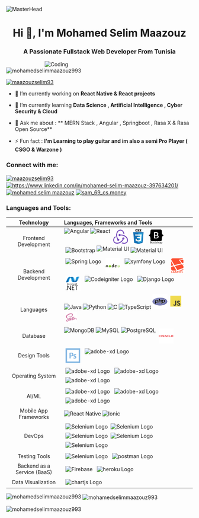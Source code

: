 ![MasterHead ](https://camo.githubusercontent.com/69bf67291da308f2ed16225521364f8acea377dda2ec5c0f41b5f8f307875f0a/68747470733a2f2f692e696d6775722e636f6d2f7551366e566a422e676966)

<h1 align="center">Hi 👋, I'm Mohamed Selim Maazouz</h1>
<h3 align="center">A Passionate Fullstack Web Developer From Tunisia</h3>

<img align="right" alt="Coding" width="400" src="https://user-images.githubusercontent.com/71633887/180793034-ece620b9-d155-43b0-9563-9817d5974bed.gif">


<p align="left"> <img src="https://komarev.com/ghpvc/?username=mohamedselimmaazouz993&label=Profile%20views&color=0e75b6&style=flat" alt="mohamedselimmaazouz993" /> </p>

<p align="left"> <a href="https://twitter.com/maazouzselim93" target="blank"><img src="https://img.shields.io/twitter/follow/maazouzselim93?logo=twitter&style=for-the-badge" alt="maazouzselim93" /></a> </p>

- 🔭 I’m currently working on **React Native & React projects**

- 🌱 I’m currently learning **Data Science , Artificial Intelligence , Cyber Security & Cloud**

- 💬 Ask me about : ** MERN Stack , Angular , Springboot , Rasa X & Rasa Open Source**

- ⚡ Fun fact : **I'm Learning to play guitar and im also a semi Pro Player ( CSGO & Warzone  )**

<h3 align="left">Connect with me:</h3>
<p align="left">
<a href="https://twitter.com/maazouzselim93" target="blank"><img align="center" src="https://raw.githubusercontent.com/rahuldkjain/github-profile-readme-generator/master/src/images/icons/Social/twitter.svg" alt="maazouzselim93" height="30" width="40" /></a>
<a href="https://www.linkedin.com/in/mohamed-selim-maazouz-397634201/" target="blank"><img align="center" src="https://raw.githubusercontent.com/rahuldkjain/github-profile-readme-generator/master/src/images/icons/Social/linked-in-alt.svg" alt="https://www.linkedin.com/in/mohamed-selim-maazouz-397634201/" height="30" width="40" /></a>
<a href="https://stackoverflow.com/users/19617479/mohamed-selim-maazouz" target="blank"><img align="center" src="https://raw.githubusercontent.com/rahuldkjain/github-profile-readme-generator/master/src/images/icons/Social/stack-overflow.svg" alt="mohamed selim maazouz" height="30" width="40" /></a>
<a href="https://instagram.com/sam_69_cs.money" target="blank"><img align="center" src="https://raw.githubusercontent.com/rahuldkjain/github-profile-readme-generator/master/src/images/icons/Social/instagram.svg" alt="sam_69_cs.money" height="30" width="40" /></a>
</p>
<h3 align="left">Languages and Tools:</h3>

Technology | Languages, Frameworks and Tools
:---: | :---
Frontend Development | ![Angular](https://img.icons8.com/color/40/000000/angularjs.png) ![React](https://img.icons8.com/office/40/000000/react.png) <img src="https://raw.githubusercontent.com/devicons/devicon/master/icons/redux/redux-original.svg" alt="Redux" width="40" height="40" style="vertical-align:top; margin:4px" /><img src="https://raw.githubusercontent.com/devicons/devicon/master/icons/css3/css3-original-wordmark.svg" alt="Media Queries" width="40" height="40" style="vertical-align:top; margin:4px" /><img src="https://raw.githubusercontent.com/devicons/devicon/master/icons/bootstrap/bootstrap-plain-wordmark.svg" alt="Bootstrap" width="40" height="40" style="vertical-align:top; margin:4px" /><img src="https://www.vectorlogo.zone/logos/babeljs/babeljs-icon.svg" alt="Bootstrap" width="40" height="40" style="vertical-align:top; margin:4px" /><img src="https://mui.com/static/logo.png" alt="Material UI" width="50" height="50" /><img src="https://camo.githubusercontent.com/9ba016dbbe60f7b2c2835b9e633f8db7e4176e2be102b3280c91884f37207e9a/68747470733a2f2f63646e2e6a7364656c6976722e6e65742f67682f616e67756c61722d6d6174657269616c2d657874656e73696f6e732f73656c6563742d69636f6e406d61737465722f6173736574732f616e67756c61722d6d6174657269616c2d657874656e73696f6e732d6c6f676f2e737667" alt="Material UI" width="50" height="50" style="vertical-align:top; margin:4px"/>
Backend Development |<img src="https://www.vectorlogo.zone/logos/springio/springio-icon.svg" alt="Spring Logo" width="40" height="40" style="vertical-align:top; margin:4px" />  <img src="https://raw.githubusercontent.com/devicons/devicon/master/icons/nodejs/nodejs-original-wordmark.svg" alt="Nodejs Logo" width="40" height="40" style="vertical-align:top; margin:4px" /> <img src="https://symfony.com/logos/symfony_black_03.svg" alt="symfony Logo" width="40" height="40" style="vertical-align:top; margin:4px" /> <img src="https://raw.githubusercontent.com/devicons/devicon/master/icons/laravel/laravel-plain-wordmark.svg" alt="Laravel Logo" width="40" height="40" style="vertical-align:top; margin:4px" /> <img src="https://raw.githubusercontent.com/devicons/devicon/master/icons/dot-net/dot-net-original-wordmark.svg" alt=".Net Logo" width="40" height="40" style="vertical-align:top; margin:4px" /> <img src="https://cdn.worldvectorlogo.com/logos/codeigniter.svg" alt="Codeigniter Logo" width="40" height="40" style="vertical-align:top; margin:4px" /> <img src="https://cdn.worldvectorlogo.com/logos/django.svg" alt="Django Logo" width="40" height="40" style="vertical-align:top; margin:4px" /> 
Languages | ![Java](https://img.icons8.com/color/40/000000/java-coffee-cup-logo--v1.png) ![Python](https://img.icons8.com/color/40/000000/python--v1.png) ![C](https://img.icons8.com/color/40/000000/c-programming.png)  ![TypeScript](https://img.icons8.com/color/40/000000/typescript.png)  <img src="https://raw.githubusercontent.com/devicons/devicon/master/icons/php/php-original.svg" alt="PHP Logo" width="40" height="40" /> <img src="https://raw.githubusercontent.com/devicons/devicon/master/icons/javascript/javascript-original.svg" alt="JavaScript Logo" width="30" height="30" style="vertical-align:top; margin:4px"/> <img src="https://raw.githubusercontent.com/devicons/devicon/master/icons/sass/sass-original.svg" alt="Sass" width="30" height="30" style="vertical-align:top; margin:5px"/>
Database | ![MongoDB](https://img.icons8.com/external-tal-revivo-shadow-tal-revivo/40/000000/external-mongodb-a-cross-platform-document-oriented-database-program-logo-shadow-tal-revivo.png) ![MySQL](https://img.icons8.com/color/40/000000/mysql-logo.png) ![PostgreSQL](https://img.icons8.com/color/40/000000/postgreesql.png)  <img src="https://raw.githubusercontent.com/devicons/devicon/master/icons/oracle/oracle-original.svg" alt="Oracle Logo" width="40" height="40" style="vertical-align:top; margin:4px" />
 Design Tools |  <img src="https://raw.githubusercontent.com/devicons/devicon/master/icons/photoshop/photoshop-line.svg" alt="photoshop Logo" width="40" height="40"  style="vertical-align:top; margin:4px" />    <img src="https://cdn.worldvectorlogo.com/logos/adobe-xd.svg" alt="adobe-xd Logo" width="40" height="40"  style="vertical-align:top; margin:4px" /> 
Operating System |   <img src="https://blogs.windows.com/wp-content/uploads/prod/2020/08/windows-logo-social.png" alt="adobe-xd Logo" width="60" height="40"  style="vertical-align:top; margin:4px" />  <img src="https://upload.wikimedia.org/wikipedia/commons/thumb/3/35/Tux.svg/640px-Tux.svg.png" alt="adobe-xd Logo" width="40" height="40"  style="vertical-align:top; margin:4px" /> <img src="https://www.linuxadictos.com/wp-content/uploads/kali-linux-1.jpg" alt="adobe-xd Logo" width="70" height="40"  style="vertical-align:top; margin:4px" /> 
AI/ML | <img src="https://www.vectorlogo.zone/logos/tensorflow/tensorflow-icon.svg" alt="adobe-xd Logo" width="40" height="40"  style="vertical-align:top; margin:4px" /> <img src="https://img.icons8.com/color/40/000000/pandas.png" alt="adobe-xd Logo" width="40" height="40"  style="vertical-align:top; margin:4px" /><img src="https://info.rasa.com/hubfs/rasa_logo_horizontal_purple-3.png" alt="adobe-xd Logo" width="40" height="40"  style="vertical-align:top; margin:4px" />
Mobile App Frameworks | ![React Native](https://img.icons8.com/color/40/000000/react-native.png) ![Ionic](https://img.icons8.com/color/40/000000/ionic.png)
DevOps |<img src="https://img.icons8.com/color/40/000000/docker.png" alt="Selenium Logo" width="40" height="40" style="vertical-align:top; margin:4px" /><img src="https://img.icons8.com/color/40/000000/nginx.png" alt="Selenium Logo" width="40" height="40" style="vertical-align:top; margin:4px" /><img src="https://www.vectorlogo.zone/logos/kubernetes/kubernetes-icon.svg" alt="Selenium Logo" width="40" height="40" style="vertical-align:top; margin:4px" /><img src="https://www.vectorlogo.zone/logos/jenkins/jenkins-icon.svg" alt="Selenium Logo" width="40" height="40" style="vertical-align:top; margin:4px" /><img src="https://img.icons8.com/ios/40/000000/git.png" alt="Selenium Logo" width="40" height="40" style="vertical-align:top; margin:4px" />
| Testing Tools| <img src="https://raw.githubusercontent.com/detain/svg-logos/780f25886640cef088af994181646db2f6b1a3f8/svg/selenium-logo.svg" alt="Selenium Logo" width="40" height="40" style="vertical-align:top; margin:4px" /> <img src="https://www.vectorlogo.zone/logos/getpostman/getpostman-icon.svg" alt="postman Logo" width="40" height="40" style="vertical-align:top; margin:4px"/> |
| Backend as a Service (BaaS)| <img src="https://www.vectorlogo.zone/logos/firebase/firebase-icon.svg" alt="Firebase" width="40" height="40" style="vertical-align:top; margin:4px" /> <img src="https://www.vectorlogo.zone/logos/heroku/heroku-icon.svg" alt="heroku Logo" width="40" height="40" style="vertical-align:top; margin:4px"/> |
| Data Visualization| <img src="https://www.chartjs.org/media/logo-title.svg" alt="chartjs Logo" width="40" height="40" style="vertical-align:top; margin:4px" />

<p><img align="left" src="https://github-readme-stats.vercel.app/api/top-langs?username=mohamedselimmaazouz993&show_icons=true&locale=en&layout=compact" alt="mohamedselimmaazouz993" /></p>

<p>&nbsp;<img align="center" src="https://github-readme-stats.vercel.app/api?username=mohamedselimmaazouz993&show_icons=true&locale=en" alt="mohamedselimmaazouz993" /></p>

<p><img align="center" src="https://github-readme-streak-stats.herokuapp.com/?user=mohamedselimmaazouz993&" alt="mohamedselimmaazouz993" /></p>
